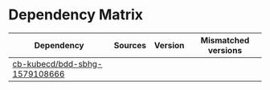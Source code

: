# Dependency Matrix

Dependency | Sources | Version | Mismatched versions
---------- | ------- | ------- | -------------------
[cb-kubecd/bdd-sbhg-1579108666](https://github.com/cb-kubecd/bdd-sbhg-1579108666.git) |  | []() | 
